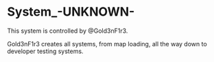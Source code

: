 # System_-UNKNOWN-
This system is controlled by @Gold3nF1r3.

Gold3nF1r3 creates all systems, from map loading, all the way down to developer testing systems.
